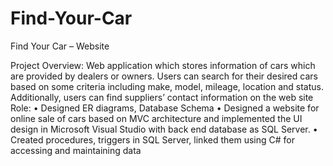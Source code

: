 # Find-Your-Car

Find Your Car – Website 

Project Overview:
  Web application which stores information of cars which are provided by dealers or owners. Users can search for their desired cars based on some criteria including make, model, mileage, location and status. Additionally, users can find suppliers’ contact information on the web site
  Role:
• Designed ER diagrams, Database Schema
•	Designed a website for online sale of cars based on MVC architecture and implemented the UI design in Microsoft Visual Studio with back end database as SQL Server.
•	Created procedures, triggers in SQL Server, linked them using C# for accessing and maintaining data

